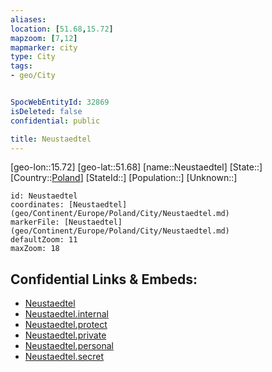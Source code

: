 ```yaml
---
aliases: 
location: [51.68,15.72]
mapzoom: [7,12] 
mapmarker: city 
type: City
tags:
- geo/City


SpocWebEntityId: 32869
isDeleted: false
confidential: public

title: Neustaedtel
---
```

[geo-lon::15.72]
[geo-lat::51.68]
[name::Neustaedtel]
[State::]
[Country::[Poland](geo/Continent/Europe/Poland.md)]
[StateId::]
[Population::]
[Unknown::]


```leaflet
id: Neustaedtel
coordinates: [Neustaedtel](geo/Continent/Europe/Poland/City/Neustaedtel.md)
markerFile: [Neustaedtel](geo/Continent/Europe/Poland/City/Neustaedtel.md)
defaultZoom: 11 
maxZoom: 18
```


## Confidential Links & Embeds: 
- [Neustaedtel](../../../../../../_public/geo/Continent/Europe/Poland/City/Neustaedtel.md) 
- [Neustaedtel.internal](../../../../../../_internal/geo/Continent/Europe/Poland/City/Neustaedtel.internal.md) 
- [Neustaedtel.protect](../../../../../../_protect/geo/Continent/Europe/Poland/City/Neustaedtel.protect.md) 
- [Neustaedtel.private](../../../../../../_private/geo/Continent/Europe/Poland/City/Neustaedtel.private.md) 
- [Neustaedtel.personal](../../../../../../_personal/geo/Continent/Europe/Poland/City/Neustaedtel.personal.md) 
- [Neustaedtel.secret](../../../../../../_secret/geo/Continent/Europe/Poland/City/Neustaedtel.secret.md) 
